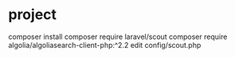 # project

composer install
composer require laravel/scout
composer require algolia/algoliasearch-client-php:^2.2
edit config/scout.php
